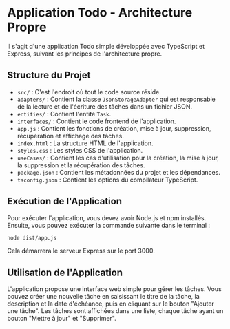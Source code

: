 # Application Todo - Architecture Propre

Il s'agit d'une application Todo simple développée avec TypeScript et Express, suivant les principes de l'architecture propre.

## Structure du Projet

- `src/` : C'est l'endroit où tout le code source réside.
- `adapters/` : Contient la classe `JsonStorageAdapter` qui est responsable de la lecture et de l'écriture des tâches dans un fichier JSON.
- `entities/` : Contient l'entité `Task`.
- `interfaces/` : Contient le code frontend de l'application.
- `app.js` : Contient les fonctions de création, mise à jour, suppression, récupération et affichage des tâches.
- `index.html` : La structure HTML de l'application.
- `styles.css` : Les styles CSS de l'application.
- `useCases/` : Contient les cas d'utilisation pour la création, la mise à jour, la suppression et la récupération des tâches.
- `package.json` : Contient les métadonnées du projet et les dépendances.
- `tsconfig.json` : Contient les options du compilateur TypeScript.

## Exécution de l'Application

Pour exécuter l'application, vous devez avoir Node.js et npm installés. Ensuite, vous pouvez exécuter la commande suivante dans le terminal :

```bash
node dist/app.js
```

Cela démarrera le serveur Express sur le port 3000.

## Utilisation de l'Application

L'application propose une interface web simple pour gérer les tâches. Vous pouvez créer une nouvelle tâche en saisissant le titre de la tâche, la description et la date d'échéance, puis en cliquant sur le bouton "Ajouter une tâche". Les tâches sont affichées dans une liste, chaque tâche ayant un bouton "Mettre à jour" et "Supprimer".
